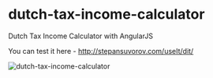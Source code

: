 dutch-tax-income-calculator
===========================

Dutch Tax Income Calculator with AngularJS

You can test it here - http://stepansuvorov.com/useIt/dit/


![dutch-tax-income-calculator](http://i63.tinypic.com/ojfdsj.jpg)

